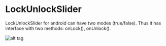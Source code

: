 # LockUnlockSlider

LockUnlockSlider for android can have two modes (true/false). 
Thus it has interface with two methods: onLock(), onUnlock().

![alt tag](https://68.media.tumblr.com/ff60864ce37188b346b08f25d35baed6/tumblr_oindap96fU1vncgsro1_500.gif)


